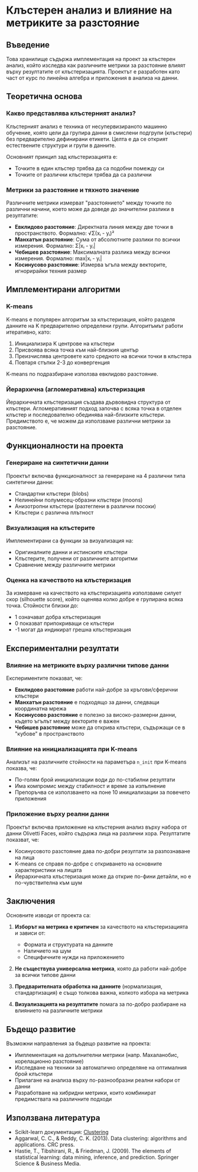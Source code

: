 # Клъстерен анализ и влияние на метриките за разстояние

## Въведение

Това хранилище съдържа имплементация на проект за клъстерен анализ, който изследва как различните метрики за разстояние влияят върху резултатите от клъстеризацията. Проектът е разработен като част от курс по линейна алгебра и приложения в анализа на данни.

## Теоретична основа

### Какво представлява клъстерният анализ?

Клъстерният анализ е техника от несупервизираното машинно обучение, която цели да групира данни в смислени подгрупи (клъстери) без предварително дефинирани етикети. Целта е да се открият естествените структури и групи в данните.

Основният принцип зад клъстеризацията е:
- Точките в един клъстер трябва да са подобни помежду си
- Точките от различни клъстери трябва да са различни

### Метрики за разстояние и тяхното значение

Различните метрики измерват "разстоянието" между точките по различни начини, което може да доведе до значителни разлики в резултатите:

- **Евклидово разстояние**: Директната линия между две точки в пространството. Формално: √Σ(xᵢ - yᵢ)²
- **Манхатън разстояние**: Сума от абсолютните разлики по всички измерения. Формално: Σ|xᵢ - yᵢ|
- **Чебишев разстояние**: Максималната разлика между всички измерения. Формално: max|xᵢ - yᵢ|
- **Косинусово разстояние**: Измерва ъгъла между векторите, игнорирайки техния размер

## Имплементирани алгоритми

### K-means

K-means е популярен алгоритъм за клъстеризация, който разделя данните на K предварително определени групи. Алгоритъмът работи итеративно, като:
1. Инициализира K центрове на клъстери
2. Присвоява всяка точка към най-близкия център
3. Преизчислява центровете като средното на всички точки в клъстера
4. Повтаря стъпки 2-3 до конвергенция

K-means по подразбиране използва евклидово разстояние.

### Йерархична (агломеративна) клъстеризация

Йерархичната клъстеризация създава дървовидна структура от клъстери. Агломеративният подход започва с всяка точка в отделен клъстер и последователно обединява най-близките клъстери. Предимството е, че можем да използваме различни метрики за разстояние.

## Функционалности на проекта

### Генериране на синтетични данни

Проектът включва функционалност за генериране на 4 различни типа синтетични данни:
- Стандартни клъстери (blobs)
- Нелинейни полумесец-образни клъстери (moons)
- Анизотропни клъстери (разтеглени в различни посоки)
- Клъстери с различна плътност

### Визуализация на клъстерите

Имплементирани са функции за визуализация на:
- Оригиналните данни и истинските клъстери
- Клъстерите, получени от различните алгоритми
- Сравнение между различните метрики

### Оценка на качеството на клъстеризация

За измерване на качеството на клъстеризацията използваме силует скор (silhouette score), който оценява колко добре е групирана всяка точка. Стойности близки до:
- 1 означават добра клъстеризация
- 0 показват припокриващи се клъстери
- -1 могат да индикират грешна клъстеризация

## Експериментални резултати

### Влияние на метриките върху различни типове данни

Експериментите показват, че:
- **Евклидово разстояние** работи най-добре за кръгови/сферични клъстери
- **Манхатън разстояние** е подходящо за данни, следващи координатна мрежа
- **Косинусово разстояние** е полезно за високо-размерни данни, където ъгълът между векторите е важен
- **Чебишев разстояние** може да открива клъстери, съдържащи се в "кубове" в пространството

### Влияние на инициализацията при K-means

Анализът на различните стойности на параметъра `n_init` при K-means показва, че:
- По-голям брой инициализации води до по-стабилни резултати
- Има компромис между стабилност и време за изпълнение
- Препоръчва се използването на поне 10 инициализации за повечето приложения

### Приложение върху реални данни

Проектът включва приложение на клъстерния анализ върху набора от данни Olivetti Faces, който съдържа лица на различни хора. Резултатите показват, че:
- Косинусовото разстояние дава по-добри резултати за разпознаване на лица
- K-means се справя по-добре с откриването на основните характеристики на лицата
- Йерархичната клъстеризация може да открие по-фини детайли, но е по-чувствителна към шум

## Заключения

Основните изводи от проекта са:

1. **Изборът на метрика е критичен** за качеството на клъстеризацията и зависи от:
   - Формата и структурата на данните
   - Наличието на шум
   - Специфичните нужди на приложението

2. **Не съществува универсална метрика**, която да работи най-добре за всички типове данни

3. **Предварителната обработка на данните** (нормализация, стандартизация) е също толкова важна, колкото избора на метрика

4. **Визуализацията на резултатите** помага за по-добро разбиране на влиянието на различните метрики

## Бъдещо развитие

Възможни направления за бъдещо развитие на проекта:
- Имплементация на допълнителни метрики (напр. Махаланобис, корелационно разстояние)
- Изследване на техники за автоматично определяне на оптималния брой клъстери
- Прилагане на анализа върху по-разнообразни реални набори от данни
- Разработване на хибридни метрики, които комбинират предимствата на различните подходи

## Използвана литература

- Scikit-learn документация: [Clustering](https://scikit-learn.org/stable/modules/clustering.html)
- Aggarwal, C. C., & Reddy, C. K. (2013). Data clustering: algorithms and applications. CRC press.
- Hastie, T., Tibshirani, R., & Friedman, J. (2009). The elements of statistical learning: data mining, inference, and prediction. Springer Science & Business Media.
